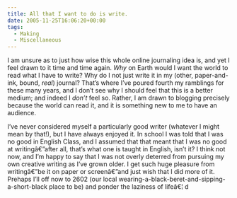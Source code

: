 ```yaml
---
title: All that I want to do is write.
date: 2005-11-25T16:06:20+00:00
tags:
  - Making
  - Miscellaneous
---
```

I am unsure as to just how wise this whole online journaling idea is, and yet I feel drawn to it time and time again.
_Why_ on Earth would I want the world to read what I have to write? Why do I not just write it in my (other, paper-and-ink, bound, *real*) journal?
That’s where I’ve poured fourth my ramblings for these many years, and I don’t see why I should feel that this is a better medium;
and indeed I _don’t_ feel so. Rather, I am drawn to blogging precisely because the world can read it, and it is something new to me to have an audience.

I’ve never considered myself a particularly good writer (whatever I might mean by that!), but I have always enjoyed it. In school I was told that I was no good in English Class, and I assumed that that meant that I was no good at writingâ€”after all, that’s what one is taught in English, isn’t it? I think not now, and I’m happy to say that I was not overly deterred from pursuing my own creative writing as I’ve grown older. I get such huge pleasure from writingâ€”be it on paper or screenâ€”and just wish that I did more of it. Prehaps I’ll off now to 2602 (our local wearing-a-black-beret-and-sipping-a-short-black place to be) and ponder the laziness of lifeâ€¦
d